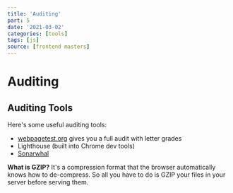 ```yaml
---
title: 'Auditing'
part: 5
date: '2021-03-02'
categories: [tools]
tags: [js]
source: [frontend masters]
---
```


# Auditing

## Auditing Tools

Here's some useful auditing tools:

* [webpagetest.org](https://webpagetest.org) gives you a full audit with letter grades
* Lighthouse (built into Chrome dev tools)
* [Sonarwhal](https://sonarwhal.com)

**What is GZIP?** It's a compression format that the browser automatically knows how to de-compress. So all you have to do is GZIP your files in your server before serving them.